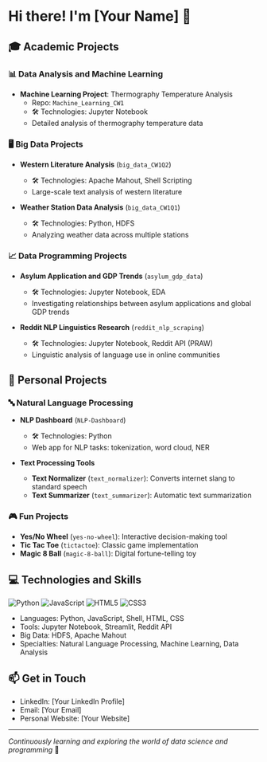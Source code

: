 # Hi there! I'm [Your Name] 👋

## 🎓 Academic Projects

### 📊 Data Analysis and Machine Learning
- **Machine Learning Project**: Thermography Temperature Analysis
  - Repo: `Machine_Learning_CW1`
  - 🛠 Technologies: Jupyter Notebook
  - Detailed analysis of thermography temperature data

### 🖥 Big Data Projects
- **Western Literature Analysis** (`big_data_CW1Q2`)
  - 🛠 Technologies: Apache Mahout, Shell Scripting
  - Large-scale text analysis of western literature

- **Weather Station Data Analysis** (`big_data_CW1Q1`)
  - 🛠 Technologies: Python, HDFS
  - Analyzing weather data across multiple stations

### 📈 Data Programming Projects
- **Asylum Application and GDP Trends** (`asylum_gdp_data`)
  - 🛠 Technologies: Jupyter Notebook, EDA
  - Investigating relationships between asylum applications and global GDP trends

- **Reddit NLP Linguistics Research** (`reddit_nlp_scraping`)
  - 🛠 Technologies: Jupyter Notebook, Reddit API (PRAW)
  - Linguistic analysis of language use in online communities

## 🚀 Personal Projects

### 🔤 Natural Language Processing
- **NLP Dashboard** (`NLP-Dashboard`)
  - 🛠 Technologies: Python
  - Web app for NLP tasks: tokenization, word cloud, NER

- **Text Processing Tools**
  - **Text Normalizer** (`text_normalizer`): Converts internet slang to standard speech
  - **Text Summarizer** (`text_summarizer`): Automatic text summarization

### 🎮 Fun Projects
- **Yes/No Wheel** (`yes-no-wheel`): Interactive decision-making tool
- **Tic Tac Toe** (`tictactoe`): Classic game implementation
- **Magic 8 Ball** (`magic-8-ball`): Digital fortune-telling toy

## 💻 Technologies and Skills
![Python](https://img.shields.io/badge/-Python-black?style=flat-square&logo=python)
![JavaScript](https://img.shields.io/badge/-JavaScript-black?style=flat-square&logo=javascript)
![HTML5](https://img.shields.io/badge/-HTML5-black?style=flat-square&logo=html5)
![CSS3](https://img.shields.io/badge/-CSS3-black?style=flat-square&logo=css3)

- Languages: Python, JavaScript, Shell, HTML, CSS
- Tools: Jupyter Notebook, Streamlit, Reddit API
- Big Data: HDFS, Apache Mahout
- Specialties: Natural Language Processing, Machine Learning, Data Analysis

## 📫 Get in Touch
- LinkedIn: [Your LinkedIn Profile]
- Email: [Your Email]
- Personal Website: [Your Website]

---

*Continuously learning and exploring the world of data science and programming* 🌱

